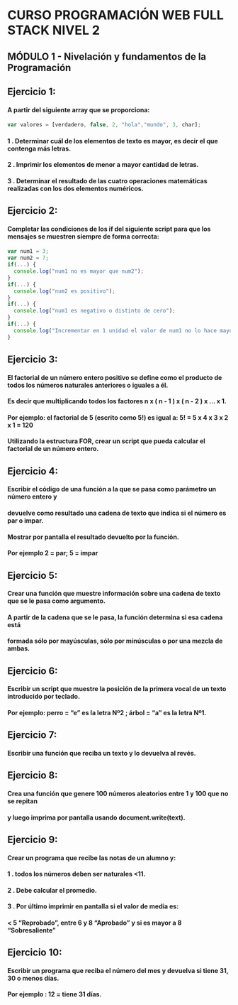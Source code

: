 # CURSO PROGRAMACIÓN WEB FULL STACK NIVEL 2
## MÓDULO 1 - Nivelación y fundamentos de la Programación

## Ejercicio 1:

#### A partir del siguiente array que se proporciona: 
```javascript
var valores = [verdadero, false, 2, "hola","mundo", 3, char];
```
#### 1 . Determinar cuál de los elementos de texto es mayor, es decir el que contenga más letras.
#### 2 . Imprimir los elementos de menor a mayor cantidad de letras.
#### 3 . Determinar el resultado de las cuatro operaciones matemáticas realizadas con los dos elementos numéricos.

## Ejercicio 2:

#### Completar las condiciones de los if del siguiente script para que los mensajes se muestren siempre de forma correcta:

```javascript
var num1 = 3;
var num2 = 7;
if(...) {
  console.log("num1 no es mayor que num2");
}
if(...) {
  console.log("num2 es positivo");
}
if(...) {
  console.log("num1 es negativo o distinto de cero");
}
if(...) {
  console.log("Incrementar en 1 unidad el valor de num1 no lo hace mayor o igual que num2"); 
}
```

## Ejercicio 3:

#### El factorial de un número entero positivo se define como el producto de todos los números naturales anteriores o iguales a él.
#### Es decir que multiplicando todos los factores n x ( n - 1 ) x ( n - 2 ) x ... x 1. 
#### Por ejemplo: el factorial de 5 (escrito como 5!) es igual a: 5! = 5 x 4 x 3 x 2 x 1 = 120
#### Utilizando la estructura FOR, crear un script que pueda calcular el factorial de un número entero.

## Ejercicio 4:

#### Escribir el código de una función a la que se pasa como parámetro un número entero y
#### devuelve como resultado una cadena de texto que indica si el número es par o impar. 
#### Mostrar por pantalla el resultado devuelto por la función.
#### Por ejemplo 2 = par; 5 = impar

## Ejercicio 5:

#### Crear una función que muestre información sobre una cadena de texto que se le pasa como argumento.
#### A partir de la cadena que se le pasa, la función determina si esa cadena está
#### formada sólo por mayúsculas, sólo por minúsculas o por una mezcla de ambas.

## Ejercicio 6:

#### Escribir un script que muestre la posición de la primera vocal de un texto introducido por teclado.
#### Por ejemplo: perro = “e” es la letra Nº2 ; árbol = “a” es la letra Nº1.

## Ejercicio 7:

#### Escribir una función que reciba un texto y lo devuelva al revés.

## Ejercicio 8:

#### Crea una función que genere 100 números aleatorios entre 1 y 100 que no se repitan 
#### y luego imprima por pantalla usando document.write(text).

## Ejercicio 9:

#### Crear un programa que recibe las notas de un alumno y:
#### 1 . todos los números deben ser naturales <11.
#### 2 . Debe calcular el promedio. 
#### 3 . Por último imprimir en pantalla si el valor de media es:
#### < 5 “Reprobado”, entre 6 y 8 “Aprobado” y si es mayor a 8 “Sobresaliente”

## Ejercicio 10:

#### Escribir un programa que reciba el número del mes y devuelva si tiene 31, 30 o menos días.
#### Por ejemplo : 12 = tiene 31 días.
